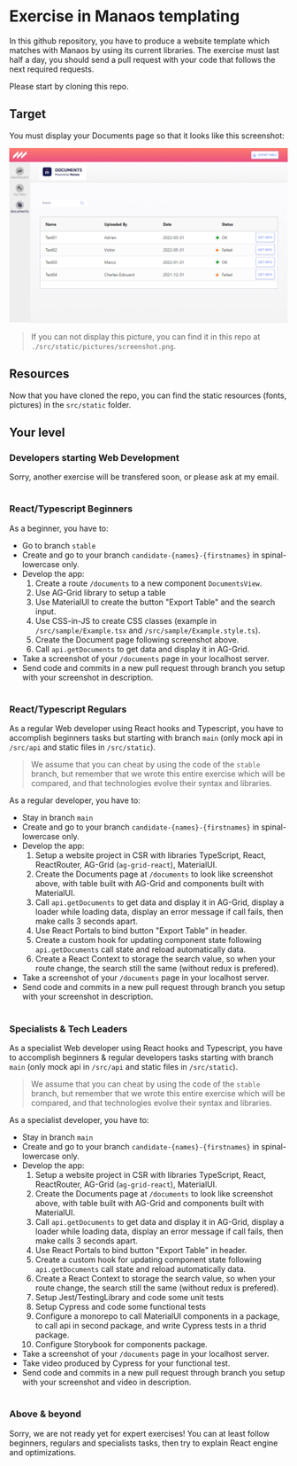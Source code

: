 # Exercise in Manaos templating

In this github repository, you have to produce a website template which matches with Manaos by using its current libraries. The exercise must last half a day, you should send a pull request with your code that follows the next required requests.

Please start by cloning this repo.

## Target

You must display your Documents page so that it looks like this screenshot:

![Screenshot](./src/static/pictures/screenshot.png)

> If you can not display this picture, you can find it in this repo at `./src/static/pictures/screenshot.png`.

## Resources

Now that you have cloned the repo, you can find the static resources (fonts, pictures) in the `src/static` folder.

## Your level

### **Developers starting Web Development**

Sorry, another exercise will be transfered soon, or please ask at my email.

#

### **React/Typescript Beginners**

As a beginner, you have to:

- Go to branch `stable`
- Create and go to your branch `candidate-{names}-{firstnames}` in spinal-lowercase only.
- Develop the app:
  1. Create a route `/documents` to a new component `DocumentsView`.
  2. Use AG-Grid library to setup a table
  3. Use MaterialUI to create the button "Export Table" and the search input.
  4. Use CSS-in-JS to create CSS classes (example in `/src/sample/Example.tsx` and `/src/sample/Example.style.ts`).
  5. Create the Document page following screenshot above.
  6. Call `api.getDocuments` to get data and display it in AG-Grid.
- Take a screenshot of your `/documents` page in your localhost server.
- Send code and commits in a new pull request through branch you setup with your screenshot in description.

#

### **React/Typescript Regulars**

As a regular Web developer using React hooks and Typescript, you have to accomplish beginners tasks but starting with branch `main` (only mock api in `/src/api` and static files in `/src/static`).

> We assume that you can cheat by using the code of the `stable` branch, but remember that we wrote this entire exercise which will be compared, and that technologies evolve their syntax and libraries.

As a regular developer, you have to:

- Stay in branch `main`
- Create and go to your branch `candidate-{names}-{firstnames}` in spinal-lowercase only.
- Develop the app:
  1. Setup a website project in CSR with libraries TypeScript, React, ReactRouter, AG-Grid (`ag-grid-react`), MaterialUI.
  2. Create the Documents page at `/documents` to look like screenshot above, with table built with AG-Grid and components built with MaterialUI.
  3. Call `api.getDocuments` to get data and display it in AG-Grid, display a loader while loading data, display an error message if call fails, then make calls 3 seconds apart.
  4. Use React Portals to bind button "Export Table" in header.
  5. Create a custom hook for updating component state following `api.getDocuments` call state and reload automatically data.
  6. Create a React Context to storage the search value, so when your route change, the search still the same (without redux is prefered).
- Take a screenshot of your `/documents` page in your localhost server.
- Send code and commits in a new pull request through branch you setup with your screenshot in description.

#

### **Specialists & Tech Leaders**

As a specialist Web developer using React hooks and Typescript, you have to accomplish beginners & regular developers tasks starting with branch `main` (only mock api in `/src/api` and static files in `/src/static`).

> We assume that you can cheat by using the code of the `stable` branch, but remember that we wrote this entire exercise which will be compared, and that technologies evolve their syntax and libraries.

As a specialist developer, you have to:

- Stay in branch `main`
- Create and go to your branch `candidate-{names}-{firstnames}` in spinal-lowercase only.
- Develop the app:
  1. Setup a website project in CSR with libraries TypeScript, React, ReactRouter, AG-Grid (`ag-grid-react`), MaterialUI.
  2. Create the Documents page at `/documents` to look like screenshot above, with table built with AG-Grid and components built with MaterialUI.
  3. Call `api.getDocuments` to get data and display it in AG-Grid, display a loader while loading data, display an error message if call fails, then make calls 3 seconds apart.
  4. Use React Portals to bind button "Export Table" in header.
  5. Create a custom hook for updating component state following `api.getDocuments` call state and reload automatically data.
  6. Create a React Context to storage the search value, so when your route change, the search still the same (without redux is prefered).
  7. Setup Jest/TestingLibrary and code some unit tests
  8. Setup Cypress and code some functional tests
  9. Configure a monorepo to call MaterialUI components in a package, to call api in second package, and write Cypress tests in a thrid package.
  10. Configure Storybook for components package.
- Take a screenshot of your `/documents` page in your localhost server.
- Take video produced by Cypress for your functional test.
- Send code and commits in a new pull request through branch you setup with your screenshot and video in description.

#

### **Above & beyond**

Sorry, we are not ready yet for expert exercises! You can at least follow beginners, regulars and specialists tasks, then try to explain React engine and optimizations.
